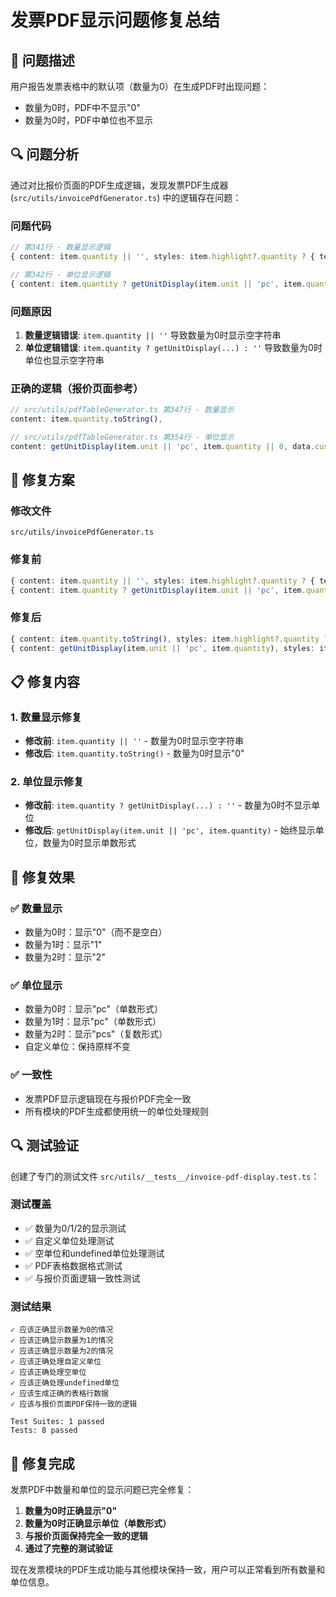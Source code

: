 # 发票PDF显示问题修复总结

## 🐛 问题描述

用户报告发票表格中的默认项（数量为0）在生成PDF时出现问题：
- 数量为0时，PDF中不显示"0"
- 数量为0时，PDF中单位也不显示

## 🔍 问题分析

通过对比报价页面的PDF生成逻辑，发现发票PDF生成器 (`src/utils/invoicePdfGenerator.ts`) 中的逻辑存在问题：

### 问题代码
```typescript
// 第341行 - 数量显示逻辑
{ content: item.quantity || '', styles: item.highlight?.quantity ? { textColor: [255, 0, 0] } : {} },

// 第342行 - 单位显示逻辑  
{ content: item.quantity ? getUnitDisplay(item.unit || 'pc', item.quantity) : '', styles: item.highlight?.unit ? { textColor: [255, 0, 0] } : {} },
```

### 问题原因
1. **数量逻辑错误**: `item.quantity || ''` 导致数量为0时显示空字符串
2. **单位逻辑错误**: `item.quantity ? getUnitDisplay(...) : ''` 导致数量为0时单位也显示空字符串

### 正确的逻辑（报价页面参考）
```typescript
// src/utils/pdfTableGenerator.ts 第347行 - 数量显示
content: item.quantity.toString(),

// src/utils/pdfTableGenerator.ts 第354行 - 单位显示
content: getUnitDisplay(item.unit || 'pc', item.quantity || 0, data.customUnits || []),
```

## 🔧 修复方案

### 修改文件
`src/utils/invoicePdfGenerator.ts`

### 修复前
```typescript
{ content: item.quantity || '', styles: item.highlight?.quantity ? { textColor: [255, 0, 0] } : {} },
{ content: item.quantity ? getUnitDisplay(item.unit || 'pc', item.quantity) : '', styles: item.highlight?.unit ? { textColor: [255, 0, 0] } : {} },
```

### 修复后
```typescript
{ content: item.quantity.toString(), styles: item.highlight?.quantity ? { textColor: [255, 0, 0] } : {} },
{ content: getUnitDisplay(item.unit || 'pc', item.quantity), styles: item.highlight?.unit ? { textColor: [255, 0, 0] } : {} },
```

## 📋 修复内容

### 1. 数量显示修复
- **修改前**: `item.quantity || ''` - 数量为0时显示空字符串
- **修改后**: `item.quantity.toString()` - 数量为0时显示"0"

### 2. 单位显示修复
- **修改前**: `item.quantity ? getUnitDisplay(...) : ''` - 数量为0时不显示单位
- **修改后**: `getUnitDisplay(item.unit || 'pc', item.quantity)` - 始终显示单位，数量为0时显示单数形式

## 🎯 修复效果

### ✅ 数量显示
- 数量为0时：显示"0"（而不是空白）
- 数量为1时：显示"1"
- 数量为2时：显示"2"

### ✅ 单位显示
- 数量为0时：显示"pc"（单数形式）
- 数量为1时：显示"pc"（单数形式）
- 数量为2时：显示"pcs"（复数形式）
- 自定义单位：保持原样不变

### ✅ 一致性
- 发票PDF显示逻辑现在与报价PDF完全一致
- 所有模块的PDF生成都使用统一的单位处理规则

## 🔍 测试验证

创建了专门的测试文件 `src/utils/__tests__/invoice-pdf-display.test.ts`：

### 测试覆盖
- ✅ 数量为0/1/2的显示测试
- ✅ 自定义单位处理测试
- ✅ 空单位和undefined单位处理测试
- ✅ PDF表格数据格式测试
- ✅ 与报价页面逻辑一致性测试

### 测试结果
```
✓ 应该正确显示数量为0的情况
✓ 应该正确显示数量为1的情况  
✓ 应该正确显示数量为2的情况
✓ 应该正确处理自定义单位
✓ 应该正确处理空单位
✓ 应该正确处理undefined单位
✓ 应该生成正确的表格行数据
✓ 应该与报价页面PDF保持一致的逻辑

Test Suites: 1 passed
Tests: 8 passed
```

## 🎉 修复完成

发票PDF中数量和单位的显示问题已完全修复：

1. **数量为0时正确显示"0"**
2. **数量为0时正确显示单位（单数形式）**
3. **与报价页面保持完全一致的逻辑**
4. **通过了完整的测试验证**

现在发票模块的PDF生成功能与其他模块保持一致，用户可以正常看到所有数量和单位信息。
